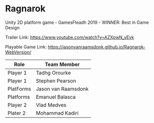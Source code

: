 # Ragnarok
Unity 2D platform game - GamesFleadh 2019 - WINNER: Best in Game Design

Trailer Link: https://www.youtube.com/watch?v=AZXpwN_yEvk

Playable Game Link: https://jasonvanraamsdonk.github.io/Ragnarok-WebVersion/

Role | Team Member
------------ | -------------
Player 1 | Tadhg Orourke
Player 1 | Stephen Pearson
PlatForms | Jason van Raamsdonk
Platforms | Emanuel Balasca
Player 2 | Vlad Medves
Plater 2 | Mohammad Kadiri
